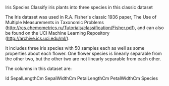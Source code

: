 Iris Species
Classify iris plants into three species in this classic dataset

The Iris dataset was used in R.A. Fisher's classic 1936 paper, The Use of Multiple Measurements in Taxonomic Problems (http://rcs.chemometrics.ru/Tutorials/classification/Fisher.pdf), and can also be found on the UCI Machine Learning Repository (http://archive.ics.uci.edu/ml/).

It includes three iris species with 50 samples each as well as some properties about each flower. One flower species is linearly separable from the other two, but the other two are not linearly separable from each other.

The columns in this dataset are:

Id
SepalLengthCm
SepalWidthCm
PetalLengthCm
PetalWidthCm
Species